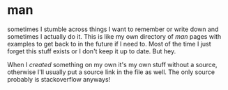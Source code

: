# man

sometimes I stumble across things I want to remember or write down and sometimes I actually do it. This is like my own directory of *man* pages with examples to get back to in the future if I need to. Most of the time I just forget this stuff exists or I don't keep it up to date. But hey.

When I *created* something on my own it's my own stuff without a source, otherwise I'll usually put a source link in the file as well. The only source probably is stackoverflow anyways!
